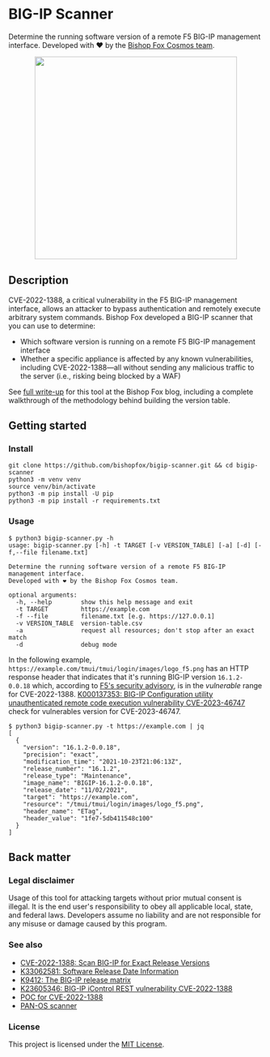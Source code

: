 # BIG-IP Scanner

Determine the running software version of a remote F5 BIG-IP management interface. Developed with ❤️ by the [Bishop Fox Cosmos team](https://bishopfox.com/platform).

<div align="center">
    <img src="https://s3.us-east-2.amazonaws.com/s3.bishopfox.com/prod-1437/Images/channels/blog/tiles/Bishop-Fox-BIG-IP-scanner-tool-F.png" width="400px" />
</div>


## Description

CVE-2022-1388, a critical vulnerability in the F5 BIG-IP management interface, allows an attacker to bypass authentication and remotely execute arbitrary system commands. Bishop Fox developed a BIG-IP scanner that you can use to determine:
- Which software version is running on a remote F5 BIG-IP management interface
- Whether a specific appliance is affected by any known vulnerabilities, including CVE-2022-1388—all without sending any malicious traffic to the server (i.e., risking being blocked by a WAF)

See [full write-up](https://bishopfox.com/blog/big-ip-scanner-cve-2022-1388) for this tool at the Bishop Fox blog, including a complete walkthrough of the methodology behind building the version table.

## Getting started

### Install

```
git clone https://github.com/bishopfox/bigip-scanner.git && cd bigip-scanner
python3 -m venv venv
source venv/bin/activate
python3 -m pip install -U pip
python3 -m pip install -r requirements.txt
```

### Usage

```
$ python3 bigip-scanner.py -h
usage: bigip-scanner.py [-h] -t TARGET [-v VERSION_TABLE] [-a] [-d] [-f,--file filename.txt]

Determine the running software version of a remote F5 BIG-IP management interface.
Developed with ❤️ by the Bishop Fox Cosmos team.

optional arguments:
  -h, --help        show this help message and exit
  -t TARGET         https://example.com
  -f --file         filename.txt [e.g. https://127.0.0.1]
  -v VERSION_TABLE  version-table.csv
  -a                request all resources; don't stop after an exact match
  -d                debug mode
```

In the following example, `https://example.com/tmui/tmui/login/images/logo_f5.png` has an HTTP response header that indicates that it's running BIG-IP version `16.1.2-0.0.18` which, according to [F5's security advisory](https://support.f5.com/csp/article/K23605346), is in the _vulnerable_ range for CVE-2022-1388.
[K000137353: BIG-IP Configuration utility unauthenticated remote code execution vulnerability CVE-2023-46747](https://my.f5.com/manage/s/article/K000137353) check for vulnerables version for CVE-2023-46747.

```
$ python3 bigip-scanner.py -t https://example.com | jq
[
  {
    "version": "16.1.2-0.0.18",
    "precision": "exact",
    "modification_time": "2021-10-23T21:06:13Z",
    "release_number": "16.1.2",
    "release_type": "Maintenance",
    "image_name": "BIGIP-16.1.2-0.0.18",
    "release_date": "11/02/2021",
    "target": "https://example.com",
    "resource": "/tmui/tmui/login/images/logo_f5.png",
    "header_name": "ETag",
    "header_value": "1fe7-5db411548c100"
  }
]
```

## Back matter

### Legal disclaimer

Usage of this tool for attacking targets without prior mutual consent is illegal. It is the end user's responsibility to obey all applicable local, state, and federal laws. Developers assume no liability and are not responsible for any misuse or damage caused by this program.

### See also

- [CVE-2022-1388: Scan BIG-IP for Exact Release Versions](https://bishopfox.com/blog/big-ip-scanner-cve-2022-1388)
- [K33062581: Software Release Date Information](https://support.f5.com/csp/article/K33062581)
- [K9412: The BIG-IP release matrix](https://support.f5.com/csp/article/K9412)
- [K23605346: BIG-IP iControl REST vulnerability CVE-2022-1388](https://support.f5.com/csp/article/K23605346)
- [POC for CVE-2022-1388](https://github.com/horizon3ai/CVE-2022-1388)
- [PAN-OS scanner](https://github.com/noperator/panos-scanner)

### License

This project is licensed under the [MIT License](LICENSE.md).
